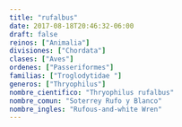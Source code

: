 ```yaml
---
title: "rufalbus"
date: 2017-08-18T20:46:32-06:00
draft: false
reinos: ["Animalia"]
divisiones: ["Chordata"]
clases: ["Aves"]
ordenes: ["Passeriformes"]
familias: ["Troglodytidae "]
generos: ["Thryophilus"]
nombre_cientifico: "Thryophilus rufalbus"
nombre_comun: "Soterrey Rufo y Blanco"
nombre_ingles: "Rufous-and-white Wren"
---
```

